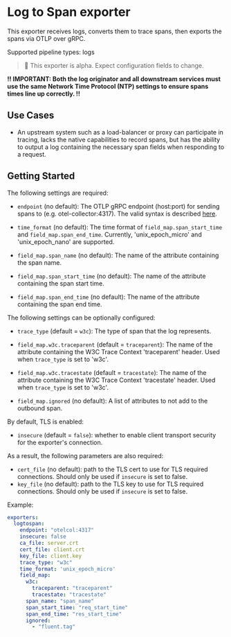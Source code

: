 # Log to Span exporter

This exporter receives logs, converts them to trace spans, then exports the spans via OTLP over gRPC.

Supported pipeline types: logs

> :construction: This exporter is alpha. Expect configuration fields to change.

**!! IMPORTANT: Both the log originator and all downstream services must use the same Network Time Protocol (NTP)
settings to ensure spans times line up correctly. !!**

## Use Cases

- An upstream system such as a load-balancer or proxy can participate in tracing, lacks the native capabilities to
  record spans, but has the ability to output a log containing the necessary span fields when responding to a request.

## Getting Started

The following settings are required:

- `endpoint` (no default): The OTLP gRPC endpoint (host:port) for sending spans to (e.g. otel-collector:4317). The valid syntax
  is described [here](https://github.com/grpc/grpc/blob/master/doc/naming.md).

- `time_format` (no default): The time format of `field_map.span_start_time` and `field_map.span_end_time`. Currently,
  'unix_epoch_micro' and 'unix_epoch_nano' are supported.

- `field_map.span_name` (no default): The name of the attribute containing the span name.
- `field_map.span_start_time` (no default): The name of the attribute containing the span start time.
- `field_map.span_end_time` (no default): The name of the attribute containing the span end time.

The following settings can be optionally configured:

- `trace_type` (default = `w3c`): The type of span that the log represents.

- `field_map.w3c.traceparent` (default = `traceparent`): The name of the attribute containing the W3C Trace
  Context 'traceparent' header. Used when `trace_type` is set to 'w3c'.
- `field_map.w3c.tracestate` (default = `tracestate`): The name of the attribute containing the W3C Trace
  Context 'tracestate' header. Used when `trace_type` is set to 'w3c'.
- `field_map.ignored` (no default): A list of attributes to not add to the outbound span.

By default, TLS is enabled:

- `insecure` (default = `false`): whether to enable client transport security for
  the exporter's connection.

As a result, the following parameters are also required:

- `cert_file` (no default): path to the TLS cert to use for TLS required connections. Should
  only be used if `insecure` is set to false.
- `key_file` (no default): path to the TLS key to use for TLS required connections. Should
  only be used if `insecure` is set to false.

Example:

```yaml
exporters:
  logtospan:
    endpoint: "otelcol:4317"
    insecure: false
    ca_file: server.crt
    cert_file: client.crt
    key_file: client.key
    trace_type: "w3c"
    time_format: 'unix_epoch_micro'
    field_map:
      w3c:
        traceparent: "traceparent"
        tracestate: "tracestate"
      span_name: "span_name"
      span_start_time: "req_start_time"
      span_end_time: "res_start_time"
      ignored:
        - "fluent.tag"
```